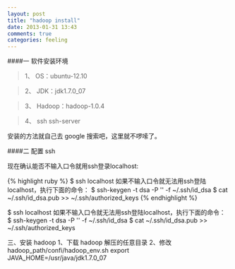 ```yaml
---
layout: post
title: "hadoop install"
date: 2013-01-31 13:43
comments: true
categories: feeling
---
```

####一 软件安装环境
>1、 OS：ubuntu-12.10

>2、 JDK：jdk1.7.0_07

>3、 Hadoop：hadoop-1.0.4

>4、 ssh ssh-server

安装的方法就自己去 google 搜索吧，这里就不啰嗦了。


####二 配置 ssh

现在确认能否不输入口令就用ssh登录localhost:

{% highlight ruby %}
$ ssh localhost
如果不输入口令就无法用ssh登陆localhost，执行下面的命令：
$ ssh-keygen -t dsa -P '' -f ~/.ssh/id_dsa 
$ cat ~/.ssh/id_dsa.pub >> ~/.ssh/authorized_keys
{% endhighlight %}



$ ssh localhost
如果不输入口令就无法用ssh登陆localhost，执行下面的命令：
$ ssh-keygen -t dsa -P '' -f ~/.ssh/id_dsa 
$ cat ~/.ssh/id_dsa.pub >> ~/.ssh/authorized_keys

 
三、安装 hadoop
1、下载 hadoop 解压的任意目录
2、修改 hadoop_path/confi/hadoop_env.sh
     export JAVA_HOME=/usr/java/jdk1.7.0_07